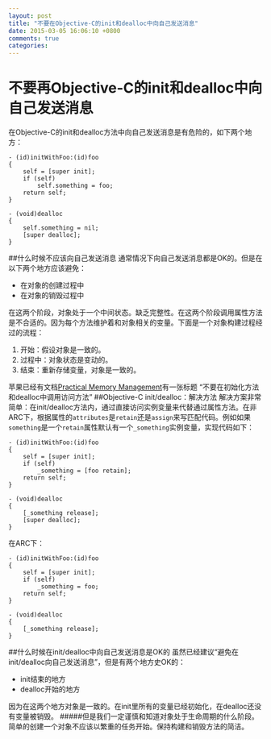 ```yaml
---
layout: post
title: "不要在Objective-C的init和dealloc中向自己发送消息"
date: 2015-03-05 16:06:10 +0800
comments: true
categories: 
---
```

不要再Objective-C的init和dealloc中向自己发送消息
===
在Objective-C的init和dealloc方法中向自己发送消息是有危险的，如下两个地方：

```
- (id)initWithFoo:(id)foo
{
    self = [super init];
    if (self)
        self.something = foo;
    return self;
}

- (void)dealloc
{
    self.something = nil;
    [super dealloc];
}
```
##什么时候不应该向自己发送消息
通常情况下向自己发送消息都是OK的。但是在以下两个地方应该避免：

- 在对象的创建过程中
- 在对象的销毁过程中

在这两个阶段，对象处于一个中间状态。缺乏完整性。在这两个阶段调用属性方法是不合适的。因为每个方法维护着和对象相关的变量。下面是一个对象构建过程经过的流程：

1. 开始：假设对象是一致的。
2. 过程中：对象状态是变动的。
3. 结束：重新存储变量，对象是一致的。

苹果已经有文档[Practical Memory Management](https://developer.apple.com/library/mac/documentation/Cocoa/Conceptual/MemoryMgmt/Articles/mmPractical.html)有一张标题 “不要在初始化方法和dealloc中调用访问方法”
##Objective-C init/dealloc：解决方法
解决方案非常简单：在init/dealloc方法内，通过直接访问实例变量来代替通过属性方法。在非ARC下，根据属性的`attributes`是`retain`还是`assign`来写匹配代码。例如如果`something`是一个`retain`属性默认有一个`_something`实例变量，实现代码如下：

```
- (id)initWithFoo:(id)foo
{
    self = [super init];
    if (self)
        _something = [foo retain];
    return self;
}

- (void)dealloc
{
    [_something release];
    [super dealloc];
}
```
在ARC下：

```
- (id)initWithFoo:(id)foo
{
    self = [super init];
    if (self)
        _something = foo;
    return self;
}

- (void)dealloc
{
    [_something release];
}
```
##什么时候在init/dealloc中向自己发送消息是OK的
虽然已经建议“避免在init/dealloc向自己发送消息”，但是有两个地方史OK的：

- init结束的地方
- dealloc开始的地方

因为在这两个地方对象是一致的。在init里所有的变量已经初始化，在dealloc还没有变量被销毁。
#####但是我们一定谨慎和知道对象处于生命周期的什么阶段。简单的创建一个对象不应该以繁重的任务开始。保持构建和销毁方法的简洁。